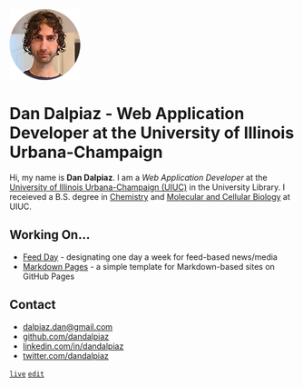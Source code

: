 
![Dan Dalpiaz](assets/profile.png)

# Dan Dalpiaz - Web Application Developer at the University of Illinois Urbana-Champaign

Hi, my name is **Dan Dalpiaz**. I am a _Web Application Developer_ at the [University of Illinois Urbana-Champaign (UIUC)](http://illinois.edu/) in the University Library. I receieved a B.S. degree in [Chemistry](https://chemistry.illinois.edu/) and [Molecular and Cellular Biology](https://mcb.illinois.edu/) at UIUC.

## Working On...

- [Feed Day](https://dandalpiaz.github.io/?page=feed-day) - designating one day a week for feed-based news/media
- [Markdown Pages](https://dandalpiaz.github.io/markdown-pages/) - a simple template for Markdown-based sites on GitHub Pages

## Contact

- [dalpiaz.dan@gmail.com](mailto:dalpiaz.dan@gmail.com)
- [github.com/dandalpiaz](https://github.com/dandalpiaz)
- [linkedin.com/in/dandalpiaz](https://www.linkedin.com/in/dandalpiaz/)
- [twitter.com/dandalpiaz](https://twitter.com/dandalpiaz)

[`live`](https://dandalpiaz.github.io/) [`edit`](https://github.com/dandalpiaz/dandalpiaz.github.io/edit/master/README.md)
